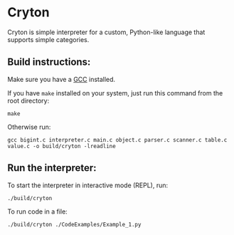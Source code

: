 # Cryton

Cryton is simple interpreter for a custom, Python-like language that supports simple categories.

## Build instructions:

Make sure you have a [GCC](https://gcc.gnu.org/) installed.

If you have `make` installed on your system, just run this command from the root directory:

```shell
make
```

Otherwise run:

```shell
gcc bigint.c interpreter.c main.c object.c parser.c scanner.c table.c value.c -o build/cryton -lreadline
```

## Run the interpreter:


To start the interpreter in interactive mode (REPL), run:

```shell
./build/cryton
```

To run code in a file:

```shell
./build/cryton ./CodeExamples/Example_1.py
```
